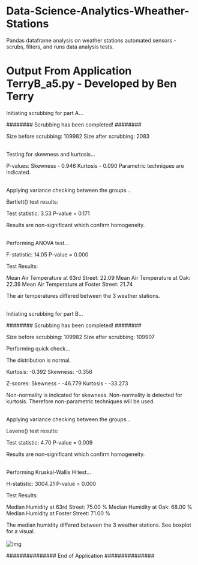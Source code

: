 # Data-Science-Analytics-Wheather-Stations
Pandas dataframe analysis on weather stations automated sensors - scrubs, filters, and runs data analysis tests.


# Output From Application TerryB_a5.py - Developed by Ben Terry
 


Initiating scrubbing for part A...

######## Scrubbing has been completed! ########

Size before scrubbing: 109982
Size after scrubbing: 2083<br /><br />

Testing for skewness and kurtosis...

P-values:
Skewness - 0.946 
Kurtosis - 0.090
Parametric techniques are indicated.<br /><br />

Applying variance checking between the groups...

Bartlett() test results:

Test statistic: 3.53 
P-value = 0.171

Results are non-significant which confirm homogeneity.<br /><br />

Performing ANOVA test...

F-statistic: 14.05 
P-value = 0.000

Test Results:

Mean Air Temperature at 63rd Street: 22.09
Mean Air Temperature at Oak: 22.39
Mean Air Temperature at Foster Street: 21.74

The air temperatures differed between the 3 weather stations.<br /><br />


Initiating scrubbing for part B...

######## Scrubbing has been completed! ########

Size before scrubbing: 109982
Size after scrubbing: 109907

Performing quick check...

The distribution is normal.

Kurtosis:  -0.392 
Skewness:  -0.356

Z-scores:
Skewness - -46.779 
Kurtosis - -33.273

Non-normality is indicated for skewness.
Non-normality is detected for kurtosis.
Therefore non-parametric techniques will be used.<br /><br />

Applying variance checking between the groups...

Levene() test results:

Test statistic: 4.70 
P-value = 0.009

Results are non-significant which confirm homogeneity.<br /><br />

Performing Kruskal-Wallis H test...

H-statistic: 3004.21 
P-value = 0.000

Test Results:

Median Humidity at 63rd Street: 75.00 %
Median Humidity at Oak: 68.00 %
Median Humidity at Foster Street: 71.00 %

The median humidity differed between the 3 weather stations.
See boxplot for a visual.<br /><br />
![img](https://www.linkpicture.com/q/Figure-2022-06-02-010410.png)

############### End of Application ###############
